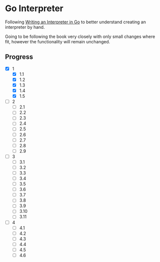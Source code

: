 # Go Interpreter

Following [Writing an Interpreter in Go](https://interpreterbook.com/) to better understand creating
an interpreter by hand.

Going to be following the book very closely with only small changes where fit, however the functionality
will remain unchanged.

## Progress
- [X] 1
  -  [X] 1.1
  -  [X] 1.2
  -  [X] 1.3
  -  [X] 1.4
  -  [X] 1.5
- [ ] 2
    -  [ ] 2.1
    -  [ ] 2.2
    -  [ ] 2.3
    -  [ ] 2.4
    -  [ ] 2.5
    -  [ ] 2.6
    -  [ ] 2.7
    -  [ ] 2.8
    -  [ ] 2.9
- [ ] 3
    -  [ ] 3.1
    -  [ ] 3.2
    -  [ ] 3.3
    -  [ ] 3.4
    -  [ ] 3.5
    -  [ ] 3.6
    -  [ ] 3.7
    -  [ ] 3.8
    -  [ ] 3.9
    -  [ ] 3.10
    -  [ ] 3.11
- [ ] 4
    -  [ ] 4.1
    -  [ ] 4.2
    -  [ ] 4.3
    -  [ ] 4.4
    -  [ ] 4.5
    -  [ ] 4.6